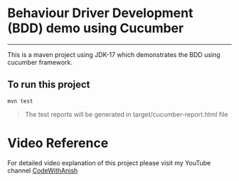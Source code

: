 # Behaviour Driver Development (BDD) demo using Cucumber
***
This is a maven project using JDK-17 which demonstrates the BDD using cucumber framework.

## To run this project
  `mvn test`  
> The test reports will be generated in target/cucumber-report.html file

# Video Reference
For detailed video explanation of this project please visit my YouTube channel [CodeWithAnish](https://youtu.be/T6y8I_Vcbks)

